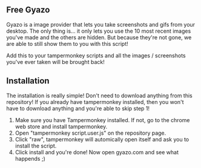 ## Free Gyazo

Gyazo is a image provider that lets you take screenshots and gifs from your desktop. The only thing is... it only lets you use the 10 most recent images you've made and the others are hidden. But because they're not gone, we are able to still show them to you with this script!

Add this to your tampermonkey scripts and all the images / screenshots you've ever taken will be brought back!

## Installation

The installation is really simple! Don't need to download anything from this repository! If you already have tampermonkey installed, then you won't have to download anything and you're able to skip step 1!

1. Make sure you have Tampermonkey installed. If not, go to the chrome web store and install tampermonkey.
2. Open "tampermonkey script.user.js" on the repository page.
3. Click "raw", tampermonkey will automically open itself and ask you to install the script.
4. Click install and you're done! Now open gyazo.com and see what happends ;)
